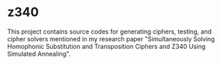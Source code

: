 # z340
This project contains source codes for generating ciphers, testing, and cipher solvers mentioned in my research paper "Simultaneously Solving Homophonic Substitution and Transposition Ciphers and Z340 Using Simulated Annealing".
